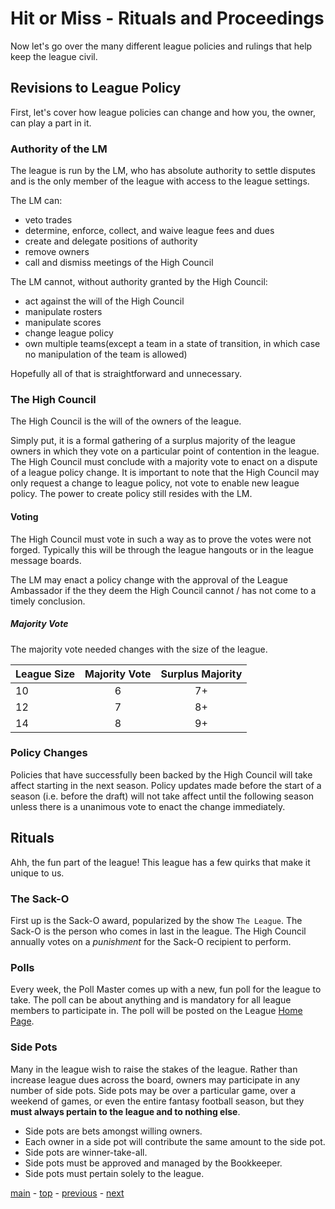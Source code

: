 # Hit or Miss - Rituals and Proceedings

Now let's go over the many different league policies and rulings that help keep the league civil.

## Revisions to League Policy

First, let's cover how league policies can change and how you, the owner, can play a part in it.

### Authority of the LM

The league is run by the LM, who has absolute authority to settle disputes and is the only member of the league with
access to the league settings.

The LM can:
-   veto trades
-   determine, enforce, collect, and waive league fees and dues
-   create and delegate positions of authority
-   remove owners
-   call and dismiss meetings of the High Council

The LM cannot, without authority granted by the High Council:
-   act against the will of the High Council
-   manipulate rosters
-   manipulate scores
-   change league policy
-   own multiple teams(except a team in a state of transition, in which case no manipulation of the team is allowed)

Hopefully all of that is straightforward and unnecessary.

### The High Council

The High Council is the will of the owners of the league.

Simply put, it is a formal gathering of a surplus majority of the league owners in which they vote on a particular point of contention in the league. The High Council must conclude with a majority vote to enact on a dispute of a league policy change.
It is important to note that the High Council may only request a change to league policy, not vote to enable new league policy.
The power to create policy still resides with the LM.

#### Voting

The High Council must vote in such a way as to prove the votes were not forged. Typically this will be through the
league hangouts or in the league message boards.  

The LM may enact a policy change with the approval of the League Ambassador if the they deem the High Council cannot / has not come to a timely conclusion. 

##### Majority Vote

The majority vote needed changes with the size of the league.

| League Size | Majority Vote | Surplus Majority |
| --- |:---:|:---:|
| 10 | 6 | 7+ |
| 12 | 7 | 8+ |
| 14 | 8 | 9+ |

### Policy Changes

Policies that have successfully been backed by the High Council will take affect starting in the next season. Policy
updates made before the start of a season (i.e. before the draft) will not take affect until the following season unless
 there is a unanimous vote to enact the change immediately.

## Rituals

Ahh, the fun part of the league! This league has a few quirks that make it unique to us.

### The Sack-O

First up is the Sack-O award, popularized by the show `The League`. The Sack-O is the person who comes in last in
the league. The High Council annually votes on a *punishment* for the Sack-O recipient to perform.

### Polls

Every week, the Poll Master comes up with a new, fun poll for the league to take. The poll can be about anything and
is mandatory for all league members to participate in. The poll will be posted on the League [Home Page][espn].

### Side Pots

Many in the league wish to raise the stakes of the league. Rather than increase league dues across the board, owners
may participate in any number of side pots. Side pots may be over a particular game, over a weekend of games, or even the entire fantasy football season, but they **must always pertain to the league and to nothing else**.

-   Side pots are bets amongst willing owners.
-   Each owner in a side pot will contribute the same amount to the side pot.
-   Side pots are winner-take-all.
-   Side pots must be approved and managed by the Bookkeeper.
-   Side pots must pertain solely to the league.

[main][main] - [top][top] - [previous][previous] - [next][next]

[main]: readme.md
[top]: rituals_and_proceedings.md
[previous]: readme.md
[next]: league_fees_and_dues.md

[espn]: http://games.espn.com/ffl/leagueoffice?leagueId=56226
